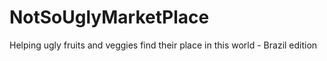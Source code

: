 # NotSoUglyMarketPlace
Helping ugly fruits and veggies find their place in this world - Brazil edition
